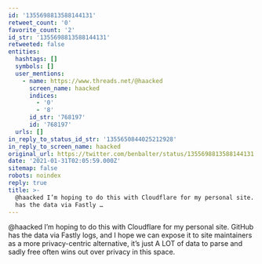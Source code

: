 ```yaml
---
id: '1355698813588144131'
retweet_count: '0'
favorite_count: '2'
id_str: '1355698813588144131'
retweeted: false
entities:
  hashtags: []
  symbols: []
  user_mentions:
    - name: https://www.threads.net/@haacked
      screen_name: haacked
      indices:
        - '0'
        - '8'
      id_str: '768197'
      id: '768197'
  urls: []
in_reply_to_status_id_str: '1355650844025212928'
in_reply_to_screen_name: haacked
original_url: https://twitter.com/benbalter/status/1355698813588144131
date: '2021-01-31T02:05:59.000Z'
sitemap: false
robots: noindex
reply: true
title: >-
  @haacked I’m hoping to do this with Cloudflare for my personal site. GitHub
  has the data via Fastly …
---
```


@haacked I’m hoping to do this with Cloudflare for my personal site. GitHub has the data via Fastly logs, and I hope we can expose it to site maintainers as a more privacy-centric alternative, it’s just A LOT of data to parse and sadly free often wins out over privacy in this space.